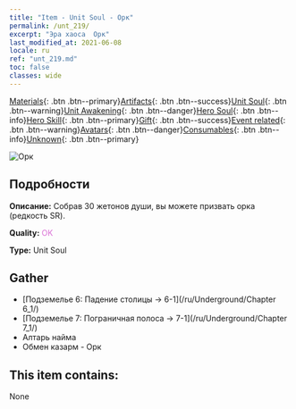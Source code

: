```yaml
---
title: "Item - Unit Soul - Орк"
permalink: /unt_219/
excerpt: "Эра хаоса  Орк"
last_modified_at: 2021-06-08
locale: ru
ref: "unt_219.md"
toc: false
classes: wide
---
```

 [Materials](/ItemsRU/){: .btn .btn--primary}[Artifacts](/ItemsRU/Artifacts/){: .btn .btn--success}[Unit Soul](/ItemsRU/UnitSoul/){: .btn .btn--warning}[Unit Awakening](/ItemsRU/UnitAwakening/){: .btn .btn--danger}[Hero Soul](/ItemsRU/HeroSoul/){: .btn .btn--info}[Hero Skill](/ItemsRU/HeroSkill/){: .btn .btn--primary}[Gift](/ItemsRU/Gift/){: .btn .btn--success}[Event related](/ItemsRU/Events/){: .btn .btn--warning}[Avatars](/ItemsRU/Avatars/){: .btn .btn--danger}[Consumables](/ItemsRU/Consumables/){: .btn .btn--info}[Unknown](/ItemsRU/Unknown/){: .btn .btn--primary}

 ![Орк](/images/u/ti_shourentoufushou.jpg)

## Подробности
 **Описание:** Собрав 30 жетонов души, вы можете призвать орка (редкость SR).

 **Quality:** <span style="color: #DA70D6">OK</span>

 **Type:** Unit Soul

## Gather

*    [Подземелье 6: Падение столицы -> 6-1](/ru/Underground/Chapter 6_1/) 
*    [Подземелье 7: Пограничная полоса -> 7-1](/ru/Underground/Chapter 7_1/) 
*    Алтарь найма 
*    Обмен казарм - Орк 

## This item contains:

  None

